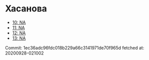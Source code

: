 # Хасанова
- [10: NA](10.md)
- [11: NA](11.md)
- [12: NA](12.md)
- [13: NA](13.md)

Commit: 1ec36adc96fdc018b229a66c3141971de70f965d
 fetched at: 20200928-021002
